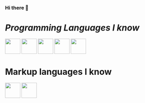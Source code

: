 ### Hi there 👋

# *Programming Languages I know*
<img src="https://upload.wikimedia.org/wikipedia/commons/thumb/c/c3/Python-logo-notext.svg/768px-Python-logo-notext.svg.png" width="50px">
<img src="https://upload.wikimedia.org/wikipedia/commons/thumb/9/99/Unofficial_JavaScript_logo_2.svg/480px-Unofficial_JavaScript_logo_2.svg.png" width="50px">
<img src="https://upload.wikimedia.org/wikipedia/commons/thumb/d/d5/CSS3_logo_and_wordmark.svg/1200px-CSS3_logo_and_wordmark.svg.png" width="50px">
<img src="https://upload.wikimedia.org/wikipedia/commons/thumb/7/7a/C_Sharp_logo.svg/1200px-C_Sharp_logo.svg.png" width="50px">
<img src="https://www.php.net/images/logos/new-php-logo.svg" width="50px">

# Markup languages I know
<img src="https://cdn.freebiesupply.com/logos/large/2x/html5-logo-png-transparent.png" width="50px">
<img src="https://upload.wikimedia.org/wikipedia/commons/thumb/4/48/Markdown-mark.svg/1200px-Markdown-mark.svg.png" width="50px">
<!--
**Awesomered989/Awesomered989** is a ✨ _special_ ✨ repository because its `README.md` (this file) appears on your GitHub profile.

Here are some ideas to get you started:

- 🔭 I’m currently working on ...
- 🌱 I’m currently learning ...
- 👯 I’m looking to collaborate on ...
- 🤔 I’m looking for help with ...
- 💬 Ask me about ...
- 📫 How to reach me: ...
- 😄 Pronouns: ...
- ⚡ Fun fact: ...
-->
